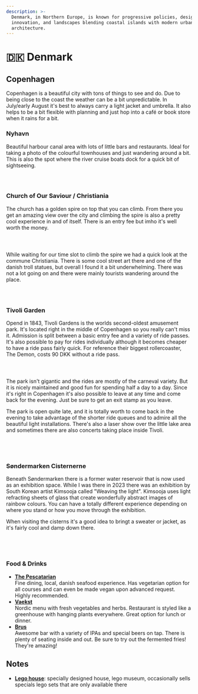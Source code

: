 ```yaml
---
description: >-
  Denmark, in Northern Europe, is known for progressive policies, design
  innovation, and landscapes blending coastal islands with modern urban
  architecture.
---
```


# 🇩🇰 Denmark

## Copenhagen

Copenhagen is a beautiful city with tons of things to see and do. Due to being close to the coast the weather can be a bit unpredictable. In July/early August it's best to always carry a light jacket and umbrella. It also helps to be a bit flexible with planning and just hop into a café or book store when it rains for a bit.

### Nyhavn

Beautiful harbour canal area with lots of little bars and restaurants. Ideal for taking a photo of the colourful townhouses and just wandering around a bit. This is also the spot where the river cruise boats dock for a quick bit of sightseeing.



<div align="center" data-full-width="true">

<figure><img src="../gitbook/assets/IMG_20230730_152328.jpg" alt=""><figcaption></figcaption></figure>

 

<figure><img src="../gitbook/assets/IMG_0614.jpg" alt=""><figcaption></figcaption></figure>

 

<figure><img src="../gitbook/assets/IMG_0604.jpg" alt=""><figcaption></figcaption></figure>

</div>

### Church of Our Saviour / Christiania

The church has a golden spire on top that you can climb. From there you get an amazing view over the city and climbing the spire is also a pretty cool experience in and of itself. There is an entry fee but imho it's well worth the money.

<div>

<figure><img src="../gitbook/assets/IMG_0577 (1).jpg" alt=""><figcaption></figcaption></figure>

 

<figure><img src="../gitbook/assets/IMG_0579 (1).jpg" alt=""><figcaption></figcaption></figure>

 

<figure><img src="../gitbook/assets/IMG_20230730_142517 (1).jpg" alt=""><figcaption></figcaption></figure>

</div>

While waiting for our time slot to climb the spire we had a quick look at the commune Christiania. There is some cool street art there and one of the danish troll statues, but overall I found it a bit underwhelming. There was not a lot going on and there were mainly tourists wandering around the place.

<div data-full-width="true">

<figure><img src="../gitbook/assets/IMG_0513.jpg" alt=""><figcaption></figcaption></figure>

 

<figure><img src="../gitbook/assets/IMG_0504.jpg" alt=""><figcaption></figcaption></figure>

 

<figure><img src="../gitbook/assets/IMG_0505.jpg" alt=""><figcaption></figcaption></figure>

</div>

### Tivoli Garden

Opend in 1843, Tivoli Gardens is the worlds second-oldest amusement park. It's located right in the middle of Copenhagen so you really can't miss it. Admission is split between a basic entry fee and a variety of ride passes. It's also possible to pay for rides individually although it becomes cheaper to have a ride pass fairly quick. For reference their biggest rollercoaster, The Demon, costs 90 DKK without a ride pass.

<div>

<figure><img src="../gitbook/assets/IMG_0766 (1).jpg" alt=""><figcaption></figcaption></figure>

 

<figure><img src="../gitbook/assets/IMG_20230731_144132.jpg" alt=""><figcaption></figcaption></figure>

 

<figure><img src="../gitbook/assets/IMG_0787 (1).jpg" alt=""><figcaption></figcaption></figure>

</div>

The park isn't gigantic and the rides are mostly of the carneval variety. But it is nicely maintained and good fun for spending half a day to a day. Since it's right in Copenhagen it's also possible to leave at any time and come back for the evening. Just be sure to get an exit stamp as you leave.

The park is open quite late, and it is totally worth to come back in the evening to take advantage of the shorter ride queues and to admire all the beautiful light installations. There's also a laser show over the little lake area and sometimes there are also concerts taking place inside Tivoli.

<div data-full-width="true">

<figure><img src="../gitbook/assets/IMG_20230731_215130.jpg" alt=""><figcaption></figcaption></figure>

 

<figure><img src="../gitbook/assets/IMG_0881.jpg" alt=""><figcaption></figcaption></figure>

 

<figure><img src="../gitbook/assets/IMG_20230731_223307.jpg" alt=""><figcaption></figcaption></figure>

 

<figure><img src="../gitbook/assets/IMG_0894.jpg" alt=""><figcaption></figcaption></figure>

</div>

### Søndermarken Cisternerne

Beneath Søndermarken there is a former water reservoir that is now used as an exhibition space. While I was there in 2023 there was an exhibition by South Korean artist Kimsooja called "Weaving the light". Kimsooja uses light refracting sheets of glass that create wonderfully abstract images of rainbow colours. You can have a totally different experience depending on where you stand or how you move through the exhibition.

When visiting the cisterns it's a good idea to bringt a sweater or jacket, as it's fairly cool and damp down there.

<div>

<figure><img src="../gitbook/assets/IMG_0961.jpg" alt=""><figcaption></figcaption></figure>

 

<figure><img src="../gitbook/assets/IMG_0920 (1).jpg" alt=""><figcaption></figcaption></figure>

 

<figure><img src="../gitbook/assets/IMG_0929.jpg" alt=""><figcaption></figcaption></figure>

 

<figure><img src="../gitbook/assets/IMG_0993 (1).JPG" alt=""><figcaption></figcaption></figure>

</div>

### Food & Drinks

* [**The Pescatarian**](https://thepescatarian.dk/home)\
  Fine dining, local, danish seafood experience. Has vegetarian option for all courses and can even be made vegan upon advanced request. Highly recommended.
* [**Vaekst**](https://cofoco.dk/en/vaekst)\
  Nordic menu with fresh vegetables and herbs. Restaurant is styled like a greenhouse with hanging plants everywhere. Great option for lunch or dinner.
* [**Brus**](https://tapperietbrus.dk/)\
  Awesome bar with a variety of IPAs and special beers on tap. There is plenty of seating inside and out. Be sure to try out the fermented fries! They're amazing!

## Notes

* [**Lego house**](https://legohouse.com/en-gb/): specially designed house, lego museum, occasionally sells specials lego sets that are only available there
